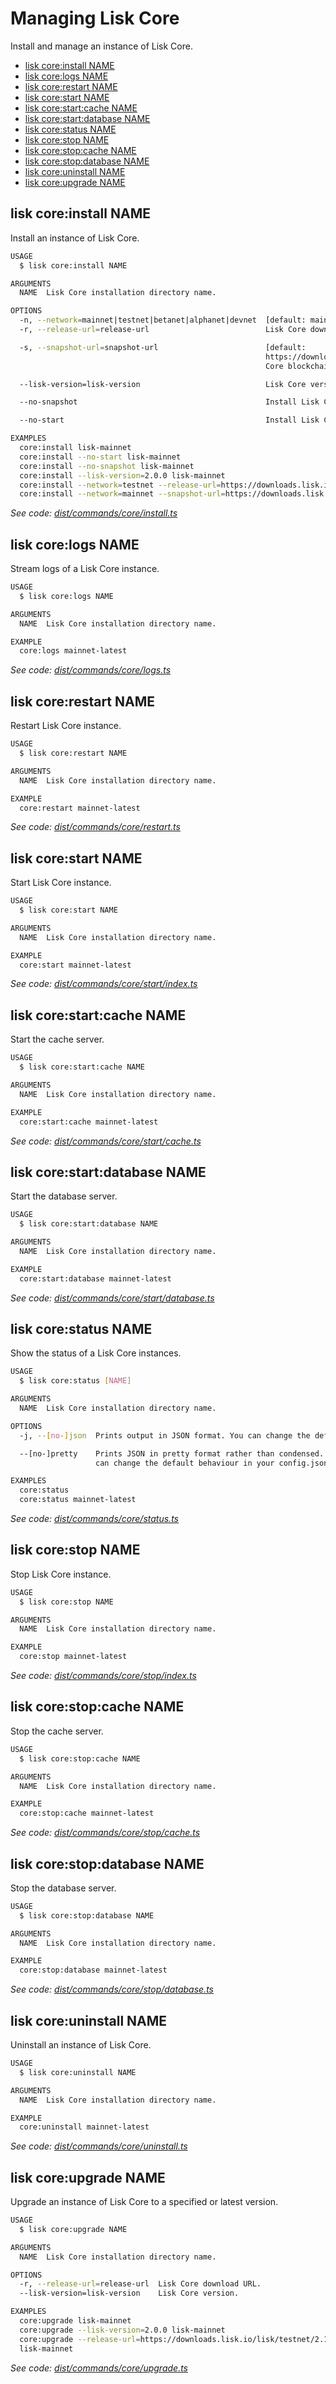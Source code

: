 # Managing Lisk Core

Install and manage an instance of Lisk Core.

* [lisk core:install NAME](#lisk-coreinstall-name)
* [lisk core:logs NAME](#lisk-corelogs-name)
* [lisk core:restart NAME](#lisk-corerestart-name)
* [lisk core:start NAME](#lisk-corestart-name)
* [lisk core:start:cache NAME](#lisk-corestartcache-name)
* [lisk core:start:database NAME](#lisk-corestartdatabase-name)
* [lisk core:status NAME](#lisk-corestatus-name)
* [lisk core:stop NAME](#lisk-corestop-name)
* [lisk core:stop:cache NAME](#lisk-corestopcache-name)
* [lisk core:stop:database NAME](#lisk-corestopdatabase-name)
* [lisk core:uninstall NAME](#lisk-coreuninstall-name)
* [lisk core:upgrade NAME](#lisk-coreupgrade-name)

## lisk core:install NAME

Install an instance of Lisk Core.

```bash
USAGE
  $ lisk core:install NAME

ARGUMENTS
  NAME  Lisk Core installation directory name.

OPTIONS
  -n, --network=mainnet|testnet|betanet|alphanet|devnet  [default: mainnet] Lisk Core network name.
  -r, --release-url=release-url                          Lisk Core download URL.

  -s, --snapshot-url=snapshot-url                        [default:
                                                         https://downloads.lisk.io/lisk/mainnet/blockchain.db.gz] Lisk
                                                         Core blockchain snapshot URL.

  --lisk-version=lisk-version                            Lisk Core version.

  --no-snapshot                                          Install Lisk Core without a blockchain snapshot.

  --no-start                                             Install Lisk Core without starting.

EXAMPLES
  core:install lisk-mainnet
  core:install --no-start lisk-mainnet
  core:install --no-snapshot lisk-mainnet
  core:install --lisk-version=2.0.0 lisk-mainnet
  core:install --network=testnet --release-url=https://downloads.lisk.io/lisk/testnet/2.0.0-rc.0/lisk-2.0.0-rc.0-Linux-x86_64.tar.gz lisk-testnet
  core:install --network=mainnet --snapshot-url=https://downloads.lisk.io/lisk/mainnet/blockchain.db.gz custom-mainnet
```

_See code: [dist/commands/core/install.ts](https://github.com/LiskHQ/lisk-sdk/blob/v2.0.0-alpha.9/commander/src/commands/core/install.ts)_

## lisk core:logs NAME

Stream logs of a Lisk Core instance.

```bash
USAGE
  $ lisk core:logs NAME

ARGUMENTS
  NAME  Lisk Core installation directory name.

EXAMPLE
  core:logs mainnet-latest
```

_See code: [dist/commands/core/logs.ts](https://github.com/LiskHQ/lisk-sdk/blob/v2.0.0-alpha.9/commander/src/commands/core/logs.ts)_

## lisk core:restart NAME

Restart Lisk Core instance.

```bash
USAGE
  $ lisk core:restart NAME

ARGUMENTS
  NAME  Lisk Core installation directory name.

EXAMPLE
  core:restart mainnet-latest
```

_See code: [dist/commands/core/restart.ts](https://github.com/LiskHQ/lisk-sdk/blob/v2.0.0-alpha.9/commander/src/commands/core/restart.ts)_

## lisk core:start NAME

Start Lisk Core instance.

```bash
USAGE
  $ lisk core:start NAME

ARGUMENTS
  NAME  Lisk Core installation directory name.

EXAMPLE
  core:start mainnet-latest
```

_See code: [dist/commands/core/start/index.ts](https://github.com/LiskHQ/lisk-sdk/blob/v2.0.0-alpha.9/commander/src/commands/core/start/index.ts)_

## lisk core:start:cache NAME

Start the cache server.

```bash
USAGE
  $ lisk core:start:cache NAME

ARGUMENTS
  NAME  Lisk Core installation directory name.

EXAMPLE
  core:start:cache mainnet-latest
```

_See code: [dist/commands/core/start/cache.ts](https://github.com/LiskHQ/lisk-sdk/blob/v2.0.0-alpha.9/commander/src/commands/core/start/cache.ts)_

## lisk core:start:database NAME

Start the database server.

```bash
USAGE
  $ lisk core:start:database NAME

ARGUMENTS
  NAME  Lisk Core installation directory name.

EXAMPLE
  core:start:database mainnet-latest
```

_See code: [dist/commands/core/start/database.ts](https://github.com/LiskHQ/lisk-sdk/blob/v2.0.0-alpha.9/commander/src/commands/core/start/database.ts)_

## lisk core:status NAME

Show the status of a Lisk Core instances.

```bash
USAGE
  $ lisk core:status [NAME]

ARGUMENTS
  NAME  Lisk Core installation directory name.

OPTIONS
  -j, --[no-]json  Prints output in JSON format. You can change the default behaviour in your config.json file.

  --[no-]pretty    Prints JSON in pretty format rather than condensed. Has no effect if the output is set to table. You
                   can change the default behaviour in your config.json file.

EXAMPLES
  core:status
  core:status mainnet-latest
```

_See code: [dist/commands/core/status.ts](https://github.com/LiskHQ/lisk-sdk/blob/v2.0.0-alpha.9/commander/src/commands/core/status.ts)_

## lisk core:stop NAME

Stop Lisk Core instance.

```bash
USAGE
  $ lisk core:stop NAME

ARGUMENTS
  NAME  Lisk Core installation directory name.

EXAMPLE
  core:stop mainnet-latest
```

_See code: [dist/commands/core/stop/index.ts](https://github.com/LiskHQ/lisk-sdk/blob/v2.0.0-alpha.9/commander/src/commands/core/stop/index.ts)_

## lisk core:stop:cache NAME

Stop the cache server.

```bash
USAGE
  $ lisk core:stop:cache NAME

ARGUMENTS
  NAME  Lisk Core installation directory name.

EXAMPLE
  core:stop:cache mainnet-latest
```

_See code: [dist/commands/core/stop/cache.ts](https://github.com/LiskHQ/lisk-sdk/blob/v2.0.0-alpha.9/commander/src/commands/core/stop/cache.ts)_

## lisk core:stop:database NAME

Stop the database server.

```bash
USAGE
  $ lisk core:stop:database NAME

ARGUMENTS
  NAME  Lisk Core installation directory name.

EXAMPLE
  core:stop:database mainnet-latest
```

_See code: [dist/commands/core/stop/database.ts](https://github.com/LiskHQ/lisk-sdk/blob/v2.0.0-alpha.9/commander/src/commands/core/stop/database.ts)_

## lisk core:uninstall NAME

Uninstall an instance of Lisk Core.

```bash
USAGE
  $ lisk core:uninstall NAME

ARGUMENTS
  NAME  Lisk Core installation directory name.

EXAMPLE
  core:uninstall mainnet-latest
```

_See code: [dist/commands/core/uninstall.ts](https://github.com/LiskHQ/lisk-sdk/blob/v2.0.0-alpha.9/commander/src/commands/core/uninstall.ts)_

## lisk core:upgrade NAME

Upgrade an instance of Lisk Core to a specified or latest version.

```bash
USAGE
  $ lisk core:upgrade NAME

ARGUMENTS
  NAME  Lisk Core installation directory name.

OPTIONS
  -r, --release-url=release-url  Lisk Core download URL.
  --lisk-version=lisk-version    Lisk Core version.

EXAMPLES
  core:upgrade lisk-mainnet
  core:upgrade --lisk-version=2.0.0 lisk-mainnet
  core:upgrade --release-url=https://downloads.lisk.io/lisk/testnet/2.1.0-rc.0/lisk-2.1.0-rc.0-Linux-x86_64.tar.gz
  lisk-mainnet
```

_See code: [dist/commands/core/upgrade.ts](https://github.com/LiskHQ/lisk-sdk/blob/v2.0.0-alpha.9/commander/src/commands/core/upgrade.ts)_
